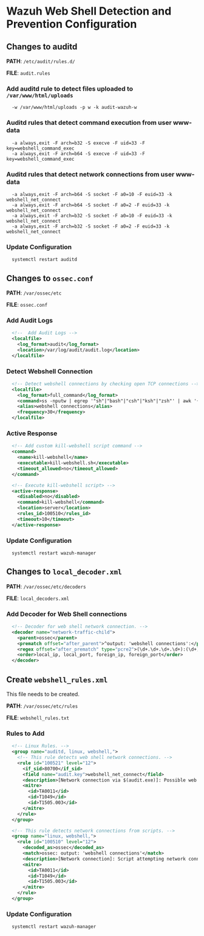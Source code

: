 # Wazuh Web Shell Detection and Prevention Configuration

## Changes to auditd

**PATH**: `/etc/audit/rules.d/`

**FILE**: `audit.rules`

### Add auditd rule to detect files uploaded to `/var/www/html/uploads`
```console
  -w /var/www/html/uploads -p w -k audit-wazuh-w
```
### Auditd rules that detect command execution from user www-data
```console
  -a always,exit -F arch=b32 -S execve -F uid=33 -F key=webshell_command_exec
  -a always,exit -F arch=b64 -S execve -F uid=33 -F key=webshell_command_exec
```
### Auditd rules that detect network connections from user www-data
```console
  -a always,exit -F arch=b64 -S socket -F a0=10 -F euid=33 -k webshell_net_connect
  -a always,exit -F arch=b64 -S socket -F a0=2 -F euid=33 -k webshell_net_connect
  -a always,exit -F arch=b32 -S socket -F a0=10 -F euid=33 -k webshell_net_connect
  -a always,exit -F arch=b32 -S socket -F a0=2 -F euid=33 -k webshell_net_connect
```
### Update Configuration

```console
  systemctl restart auditd
```

## Changes to `ossec.conf`

**PATH**: `/var/ossec/etc`

**FILE**: `ossec.conf`

### Add Audit Logs
```xml
  <!--  Add Audit Logs -->
  <localfile>
    <log_format>audit</log_format>
    <location>/var/log/audit/audit.log</location>
  </localfile>
```

### Detect Webshell Connection
```xml
  <!-- Detect webshell connections by checking open TCP connections -->
  <localfile>
    <log_format>full_command</log_format>
    <command>ss -nputw | egrep '"sh"|"bash"|"csh"|"ksh"|"zsh"' | awk '{ print $5 "|" $6 }'</command>
    <alias>webshell connections</alias>
    <frequency>30</frequency>
  </localfile>
```

### Active Response
```xml
  <!-- Add custom kill-webshell script command -->
  <command>
    <name>kill-webshell</name>
    <executable>kill-webshell.sh</executable>
    <timeout_allowed>no</timeout_allowed>
  </command>

  <!-- Execute kill-webshell script> -->
  <active-response>
    <disabled>no</disabled>
    <command>kill-webshell</command>
    <location>server</location>
    <rules_id>100510</rules_id>
    <timeout>10</timeout>
  </active-response>
```

### Update Configuration

```console
  systemctl restart wazuh-manager
```

## Changes to `local_decoder.xml`

**PATH**: `/var/ossec/etc/decoders`

**FILE**: `local_decoders.xml`

### Add Decoder for Web Shell connections

```xml
  <!-- Decoder for web shell network connection. -->
  <decoder name="network-traffic-child">
    <parent>ossec</parent>
    <prematch offset="after_parent">^output: 'webshell connections':</prematch>
    <regex offset="after_prematch" type="pcre2">(\d+.\d+.\d+.\d+):(\d+)\|(\d+.\d+.\d+.\d+):(\d+)</regex>
    <order>local_ip, local_port, foreign_ip, foreign_port</order>
  </decoder>
```

## Create `webshell_rules.xml`

This file needs to be created. 

**PATH**: `/var/ossec/etc/rules`

**FILE**: `webshell_rules.txt`

### Rules to Add

```xml
  <!-- Linux Rules. -->
  <group name="auditd, linux, webshell,">
    <!-- This rule detects web shell network connections. -->
    <rule id="100521" level="12">
      <if_sid>80700</if_sid>
      <field name="audit.key">webshell_net_connect</field>
      <description>[Network connection via $(audit.exe)]: Possible web shell attack detected</description>
      <mitre>
        <id>TA0011</id>
        <id>T1049</id>
        <id>T1505.003</id>
      </mitre>
    </rule>
  </group>

  <!-- This rule detects network connections from scripts. -->
  <group name="linux, webshell,">
    <rule id="100510" level="12">
      <decoded_as>ossec</decoded_as>
      <match>ossec: output: 'webshell connections'</match>
      <description>[Network connection]: Script attempting network connection on source port: $(local_port) and destina>
      <mitre>
        <id>TA0011</id>
        <id>T1049</id>
        <id>T1505.003</id>
      </mitre>
    </rule>
  </group>
```

### Update Configuration

```console
  systemctl restart wazuh-manager
```
